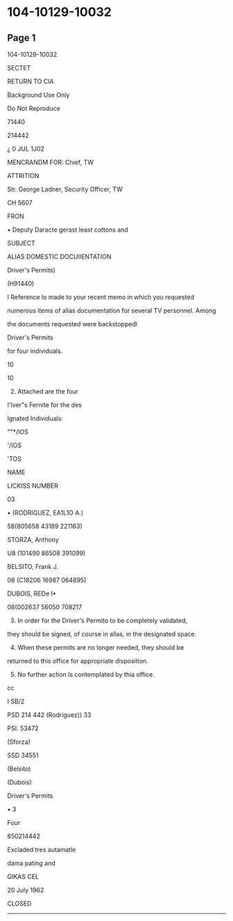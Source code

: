# 104-10129-10032

## Page 1

104-10129-10032

SECTET

RETURN TO CIA

Background Use Only

Do Not Reproduce

71440

214442

¿ 0 JUL 1J02

MENCRANDM FOR: Chief, TW

ATTRITION

Str. George Ladner, Security Officer, TW

CH 5607

FRON

• Deputy Daracte gerast least cottons and

SUBJECT

ALIAS DOMESTIC DOCUIIENTATION

Driver's Permits)

(H91440)

I Reference lo made to your recent memo in which you requested

numerous items of alias documentation for several TV personnel. Among

the documents requested were backstoppedl

Driver's Permits

for four individuals.

10

10

2. Attached are the four

I'Iver"s Fernite for the des

Ignated Individuals:

""*/IOS

'/IOS

'TOS

NAME

LICKISS NUMBER

03

• (RODRIGUEZ, EA1L1O A.)

58(805658 43189 221163)

STORZA, Anthony

U8 (101490 86508 391099)

BELSITO, Frank J.

08 (C18206 16987 064895)

DUBOIS, REDe I•

08(002637 56050 708217

3. In order for the Driver's Permito to be completely validated,

they should be signed, of course in allas, in the designated space.

4. When these permits are no longer needed, they should be

returned to this office for appropriate disposition.

5. No further action ls contemplated by thia office.

cc

I SB/2

PSD 214 442 (Rodriguez)) 33

PSI. 53472

(Sforza)

SSD 34551

(Belsito)

(Dubois)

Driver's Permits

• 3

Four

850214442

Excladed tres autamatle

dama pating and

GIKAS CEL

20 July 1962

CLOSED

---

